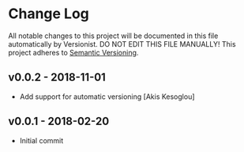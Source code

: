 # Change Log

All notable changes to this project will be documented in this file
automatically by Versionist. DO NOT EDIT THIS FILE MANUALLY!
This project adheres to [Semantic Versioning](http://semver.org/).

## v0.0.2 - 2018-11-01

* Add support for automatic versioning [Akis Kesoglou]

## v0.0.1 - 2018-02-20

* Initial commit
